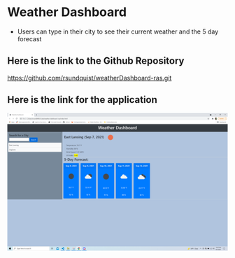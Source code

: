 # Weather Dashboard
- Users can type in their city to see their current weather and the 5 day forecast

##  Here is the link to the Github Repository
https://github.com/rsundquist/weatherDashboard-ras.git

##  Here is the link for the application


!['Screenshot'](assets/WeatherDashboard.png "Weather Dashboard")




